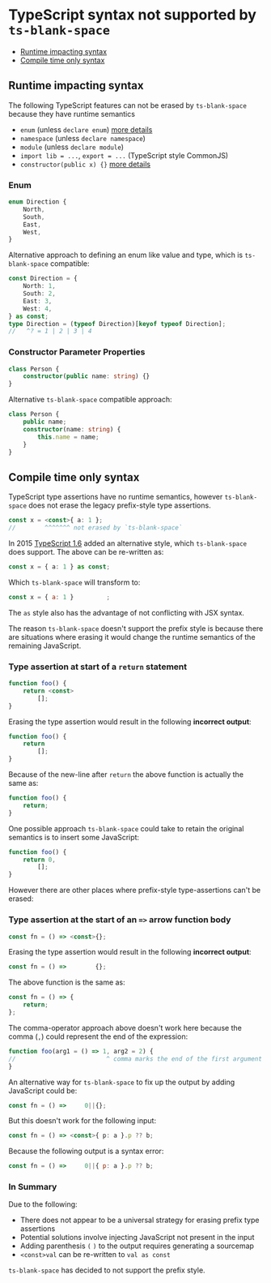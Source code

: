 # TypeScript syntax not supported by `ts-blank-space`

-   [Runtime impacting syntax](#runtime-impacting-syntax)
-   [Compile time only syntax](#compile-time-only-syntax)

## Runtime impacting syntax

The following TypeScript features can not be erased by `ts-blank-space` because they have runtime semantics

-   `enum` (unless `declare enum`) [more details](#enum)
-   `namespace` (unless `declare namespace`)
-   `module` (unless `declare module`)
-   `import lib = ...`, `export = ...` (TypeScript style CommonJS)
-   `constructor(public x) {}` [more details](#constructor-parameter-properties)

### Enum

```typescript
enum Direction {
    North,
    South,
    East,
    West,
}
```

Alternative approach to defining an enum like value and type, which is `ts-blank-space` compatible:

```typescript
const Direction = {
    North: 1,
    South: 2,
    East: 3,
    West: 4,
} as const;
type Direction = (typeof Direction)[keyof typeof Direction];
//   ^? = 1 | 2 | 3 | 4
```

### Constructor Parameter Properties

```typescript
class Person {
    constructor(public name: string) {}
}
```

Alternative `ts-blank-space` compatible approach:

```typescript
class Person {
    public name;
    constructor(name: string) {
        this.name = name;
    }
}
```

## Compile time only syntax

TypeScript type assertions have no runtime semantics, however `ts-blank-space` does not erase the legacy prefix-style type assertions.

<!-- prettier-ignore -->
```typescript
const x = <const>{ a: 1 };
//        ^^^^^^^ not erased by `ts-blank-space`
```

In 2015 [TypeScript 1.6](https://www.typescriptlang.org/docs/handbook/release-notes/typescript-1-6.html#new-tsx-file-extension-and-as-operator) added an alternative style, which `ts-blank-space` does support. The above can be re-written as:

<!-- prettier-ignore -->
```typescript
const x = { a: 1 } as const;
```

Which `ts-blank-space` will transform to:

<!-- prettier-ignore -->
```javascript
const x = { a: 1 }         ;
```

The `as` style also has the advantage of not conflicting with JSX syntax.

The reason `ts-blank-space` doesn't support the prefix style is because there are situations where erasing it would change the runtime semantics of the remaining JavaScript.

### Type assertion at start of a `return` statement

<!-- prettier-ignore -->
```typescript
function foo() {
    return <const>
        [];
}
```

Erasing the type assertion would result in the following **incorrect output**:

<!-- prettier-ignore -->
```javascript
function foo() {
    return
        [];
}
```

Because of the new-line after `return` the above function is actually the same as:

<!-- prettier-ignore -->
```javascript
function foo() {
    return;
}
```

One possible approach `ts-blank-space` could take to retain the original semantics is to insert some JavaScript:

<!-- prettier-ignore -->
```javascript
function foo() {
    return 0,
        [];
}
```

However there are other places where prefix-style type-assertions can't be erased:

### Type assertion at the start of an `=>` arrow function body

<!-- prettier-ignore -->
```typescript
const fn = () => <const>{};
```

Erasing the type assertion would result in the following **incorrect output**:

<!-- prettier-ignore -->
```javascript
const fn = () =>        {};
```

The above function is the same as:

<!-- prettier-ignore -->
```javascript
const fn = () => {
    return;
};
```

The comma-operator approach above doesn't work here because the comma (`,`) could represent the end of the expression:

<!-- prettier-ignore -->
```javascript
function foo(arg1 = () => 1, arg2 = 2) {
//                         ^ comma marks the end of the first argument
}
```

An alternative way for `ts-blank-space` to fix up the output by adding JavaScript could be:

<!-- prettier-ignore -->
```javascript
const fn = () =>     0||{};
```

But this doesn't work for the following input:

<!-- prettier-ignore -->
```typescript
const fn = () => <const>{ p: a }.p ?? b;
```

Because the following output is a syntax error:

<!-- prettier-ignore -->
```javascript
const fn = () =>     0||{ p: a }.p ?? b;
```

### In Summary

Due to the following:

-   There does not appear to be a universal strategy for erasing prefix type assertions
-   Potential solutions involve injecting JavaScript not present in the input
-   Adding parenthesis `(` `)` to the output requires generating a sourcemap
-   `<const>val` can be re-written to `val as const`

`ts-blank-space` has decided to not support the prefix style.

